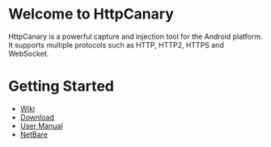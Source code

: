 # Welcome to HttpCanary

HttpCanary is a powerful capture and injection tool for the Android platform. It supports multiple protocols such as HTTP, HTTP2, HTTPS and WebSocket.

# Getting Started

- [Wiki](https://github.com/MegatronKing/HttpCanary/wiki)
- [Download](https://github.com/MegatronKing/HttpCanary/wiki/Download)
- [User Manual](https://github.com/MegatronKing/HttpCanary/wiki/User-Manual)
- [NetBare](https://github.com/MegatronKing/NetBare)



